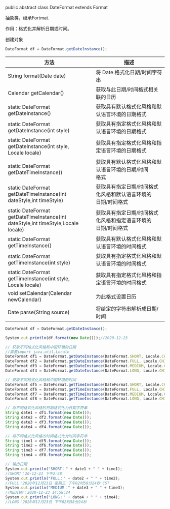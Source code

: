 public abstract class DateFormat extends Format

抽象类，继承Fortmat.

作用：格式化并解析日期或时间。



创建对象

```javascript
DateFormat df = DateFormat.getDatelnstance();
```

| 方法 | 描述 |
| - | - |
| String format(Date date) | 将 Date 格式化日期/时间字符串 |
| Calendar getCalendar() | 获取与此日期/时间格式相关联的日历 |
| static DateFormat getDateInstance() | 获取具有默认格式化风格和默认语言环境的日期格式 |
| static DateFormat getDateInstance(int style) | 获取具有指定格式化风格和默认语言环境的日期格式 |
| static DateFormat getDateInstance(int style,<br>Locale locale) | 获取具有指定格式化风格和指定语言环境的日期格式 |
| static DateFormat getDateTimeInstance() | 获取具有默认格式化风格和默认语言环境的日期/时间<br>格式 |
| static DateFormat getDateTimeInstance(int<br>dateStyle,int timeStyle) | 获取具有指定日期/时间格式化风格和默认语言环境的<br>日期/时间格式 |
| static DateFormat getDateTimeInstance(int<br>dateStyle,int timeStyle,Locale locale) | 获取具有指定日期/时间格式化风格和指定语言环境的<br>日期/时间格式 |
| static DateFormat getTimeInstance() | 获取具有默认格式化风格和默认语言环境的时间格式 |
| static DateFormat getTimeInstance(int style) | 获取具有指定格式化风格和默认语言环境的时间格式 |
| static DateFormat getTimeInstance(int style,<br>Locale locale) | 获取具有指定格式化风格和指定语言环境的时间格式 |
| void setCalendar(Calendar newCalendar) | 为此格式设置日历 |
| Date parse(String source) | 将给定的字符串解析成日期/时间 |




```javascript
DateFormat df = DateFormat.getDateInstance();

System.out.println(df.format(new Date()));//2020-12-23

// 获取不同格式化风格和中国环境的日期
//需要import java.util.Locale
DateFormat df1 = DateFormat.getDateInstance(DateFormat.SHORT, Locale.CHINA);
DateFormat df2 = DateFormat.getDateInstance(DateFormat.FULL, Locale.CHINA);
DateFormat df3 = DateFormat.getDateInstance(DateFormat.MEDIUM, Locale.CHINA);
DateFormat df4 = DateFormat.getDateInstance(DateFormat.LONG, Locale.CHINA);

// 获取不同格式化风格和中国环境的时间
DateFormat df5 = DateFormat.getTimeInstance(DateFormat.SHORT, Locale.CHINA);
DateFormat df6 = DateFormat.getTimeInstance(DateFormat.FULL, Locale.CHINA);
DateFormat df7 = DateFormat.getTimeInstance(DateFormat.MEDIUM, Locale.CHINA);
DateFormat df8 = DateFormat.getTimeInstance(DateFormat.LONG, Locale.CHINA);

// 将不同格式化风格的日期格式化为日期字符串
String date1 = df1.format(new Date());
String date2 = df2.format(new Date());
String date3 = df3.format(new Date());
String date4 = df4.format(new Date());

// 将不同格式化风格的时间格式化为时间字符串
String time1 = df5.format(new Date());
String time2 = df6.format(new Date());
String time3 = df7.format(new Date());
String time4 = df8.format(new Date());

// 输出日期
System.out.println("SHORT：" + date1 + " " + time1);
//SHORT：20-12-23 下午2:58
System.out.println("FULL：" + date2 + " " + time2);
//FULL：2020年12月23日 星期三 下午02时58分24秒 CST
System.out.println("MEDIUM：" + date3 + " " + time3);
//MEDIUM：2020-12-23 14:58:24
System.out.println("LONG：" + date4 + " " + time4);
//LONG：2020年12月23日 下午02时58分24秒
```

